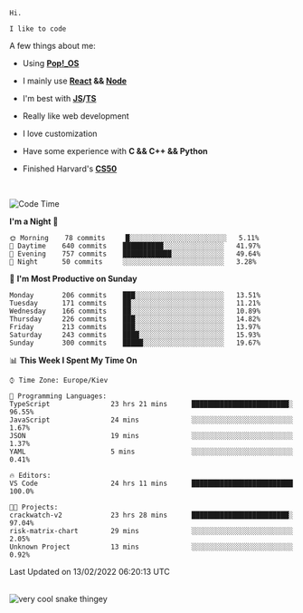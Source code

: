 ```
Hi.

I like to code
```

A few things about me:

-   Using **[Pop!\_OS](https://pop.system76.com/)**

-   I mainly use **[React](https://reactjs.org/) && [Node](https://nodejs.org/en/)**

-   I'm best with **[JS](https://www.javascript.com/)/[TS](https://www.typescriptlang.org/)**

-   Really like web development

-   I love customization

-   Have some experience with **C && C++ && Python**

-   Finished Harvard's **[CS50](https://cs50.harvard.edu)**

<br>

<!--START_SECTION:waka-->
![Code Time](http://img.shields.io/badge/Code%20Time-338%20hrs%2039%20mins-blue)

**I'm a Night 🦉** 

```text
🌞 Morning    78 commits     █░░░░░░░░░░░░░░░░░░░░░░░░   5.11% 
🌆 Daytime    640 commits    ██████████░░░░░░░░░░░░░░░   41.97% 
🌃 Evening    757 commits    ████████████░░░░░░░░░░░░░   49.64% 
🌙 Night      50 commits     ░░░░░░░░░░░░░░░░░░░░░░░░░   3.28%

```
📅 **I'm Most Productive on Sunday** 

```text
Monday       206 commits    ███░░░░░░░░░░░░░░░░░░░░░░   13.51% 
Tuesday      171 commits    ██░░░░░░░░░░░░░░░░░░░░░░░   11.21% 
Wednesday    166 commits    ██░░░░░░░░░░░░░░░░░░░░░░░   10.89% 
Thursday     226 commits    ███░░░░░░░░░░░░░░░░░░░░░░   14.82% 
Friday       213 commits    ███░░░░░░░░░░░░░░░░░░░░░░   13.97% 
Saturday     243 commits    ████░░░░░░░░░░░░░░░░░░░░░   15.93% 
Sunday       300 commits    █████░░░░░░░░░░░░░░░░░░░░   19.67%

```


📊 **This Week I Spent My Time On** 

```text
⌚︎ Time Zone: Europe/Kiev

💬 Programming Languages: 
TypeScript               23 hrs 21 mins      ████████████████████████░   96.55% 
JavaScript               24 mins             ░░░░░░░░░░░░░░░░░░░░░░░░░   1.67% 
JSON                     19 mins             ░░░░░░░░░░░░░░░░░░░░░░░░░   1.37% 
YAML                     5 mins              ░░░░░░░░░░░░░░░░░░░░░░░░░   0.41%

🔥 Editors: 
VS Code                  24 hrs 11 mins      █████████████████████████   100.0%

🐱‍💻 Projects: 
crackwatch-v2            23 hrs 28 mins      ████████████████████████░   97.04% 
risk-matrix-chart        29 mins             ░░░░░░░░░░░░░░░░░░░░░░░░░   2.05% 
Unknown Project          13 mins             ░░░░░░░░░░░░░░░░░░░░░░░░░   0.92%

```


 Last Updated on 13/02/2022 06:20:13 UTC
<!--END_SECTION:waka-->

<br>

<img title="" src="https://raw.githubusercontent.com/Trunkelis/Trunkelis/output/github-contribution-grid-snake.svg" alt="very cool snake thingey" data-align="left">
